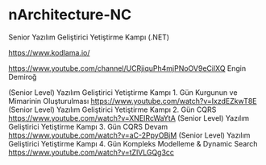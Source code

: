 # nArchitecture-NC

Senior Yazılım Geliştirici Yetiştirme Kampı (.NET)

https://www.kodlama.io/

https://www.youtube.com/channel/UCRjiquPh4mjPNoOV9eCilXQ Engin Demiroğ

(Senior Level) Yazılım Geliştirici Yetiştirme Kampı 1. Gün Kurgunun ve Mimarinin Oluşturulması https://www.youtube.com/watch?v=IxzdEZkwT8E
(Senior Level) Yazılım Geliştirici Yetiştirme Kampı 2. Gün CQRS https://www.youtube.com/watch?v=XNEIRcWaYtA
(Senior Level) Yazılım Geliştirici Yetiştirme Kampı 3. Gün CQRS Devam https://www.youtube.com/watch?v=aC-2PpyOBjM
(Senior Level) Yazılım Geliştirici Yetiştirme Kampı 4. Gün Kompleks Modelleme & Dynamic Search https://www.youtube.com/watch?v=tZlVLGQg3cc



